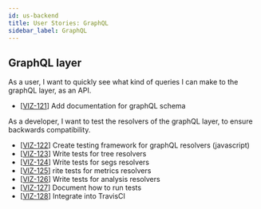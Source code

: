 ```yaml
---
id: us-backend
title: User Stories: GraphQL
sidebar_label: GraphQL
---
```


## GraphQL layer

As a user, I want to quickly see what kind of queries I can make to the graphQL layer, as an API.

- [[VIZ-121](https://shahcompbio.atlassian.net/browse/VIZ-121)] Add documentation for graphQL schema

As a developer, I want to test the resolvers of the graphQL layer, to ensure backwards compatibility.

- [[VIZ-122](https://shahcompbio.atlassian.net/browse/VIZ-122)] Create testing framework for graphQL resolvers (javascript)
- [[VIZ-123](https://shahcompbio.atlassian.net/browse/VIZ-123)] Write tests for tree resolvers
- [[VIZ-124](https://shahcompbio.atlassian.net/browse/VIZ-124)] Write tests for segs resolvers
- [[VIZ-125](https://shahcompbio.atlassian.net/browse/VIZ-125)] rite tests for metrics resolvers
- [[VIZ-126](https://shahcompbio.atlassian.net/browse/VIZ-126)] Write tests for analysis resolvers
- [[VIZ-127](https://shahcompbio.atlassian.net/browse/VIZ-127)] Document how to run tests
- [[VIZ-128](https://shahcompbio.atlassian.net/browse/VIZ-128)] Integrate into TravisCI
